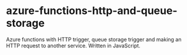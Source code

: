 # azure-functions-http-and-queue-storage
Azure functions with HTTP trigger, queue storage trigger and making an HTTP request to another service. Written in JavaScript.

